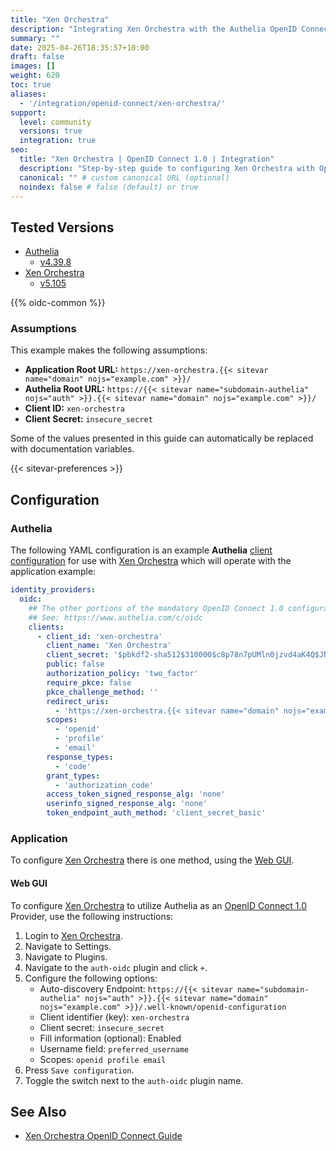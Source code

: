 ```yaml
---
title: "Xen Orchestra"
description: "Integrating Xen Orchestra with the Authelia OpenID Connect 1.0 Provider."
summary: ""
date: 2025-04-26T18:35:57+10:00
draft: false
images: []
weight: 620
toc: true
aliases:
  - '/integration/openid-connect/xen-orchestra/'
support:
  level: community
  versions: true
  integration: true
seo:
  title: "Xen Orchestra | OpenID Connect 1.0 | Integration"
  description: "Step-by-step guide to configuring Xen Orchestra with OpenID Connect 1.0 for secure SSO. Enhance your login flow using Authelia’s modern identity management."
  canonical: "" # custom canonical URL (optional)
  noindex: false # false (default) or true
---
```


## Tested Versions

- [Authelia]
  - [v4.39.8](https://github.com/authelia/authelia/releases/tag/v4.39.8)
- [Xen Orchestra]
  - [v5.105](https://xen-orchestra.com/blog/xen-orchestra-5-105/)

{{% oidc-common %}}

### Assumptions

This example makes the following assumptions:

- __Application Root URL:__ `https://xen-orchestra.{{< sitevar name="domain" nojs="example.com" >}}/`
- __Authelia Root URL:__ `https://{{< sitevar name="subdomain-authelia" nojs="auth" >}}.{{< sitevar name="domain" nojs="example.com" >}}/`
- __Client ID:__ `xen-orchestra`
- __Client Secret:__ `insecure_secret`

Some of the values presented in this guide can automatically be replaced with documentation variables.

{{< sitevar-preferences >}}

## Configuration

### Authelia

The following YAML configuration is an example __Authelia__ [client configuration] for use with [Xen Orchestra] which will
operate with the application example:

```yaml {title="configuration.yml"}
identity_providers:
  oidc:
    ## The other portions of the mandatory OpenID Connect 1.0 configuration go here.
    ## See: https://www.authelia.com/c/oidc
    clients:
      - client_id: 'xen-orchestra'
        client_name: 'Xen Orchestra'
        client_secret: '$pbkdf2-sha512$310000$c8p78n7pUMln0jzvd4aK4Q$JNRBzwAo0ek5qKn50cFzzvE9RXV88h1wJn5KGiHrD0YKtZaR/nCb2CJPOsKaPK0hjf.9yHxzQGZziziccp6Yng'  # The digest of 'insecure_secret'.
        public: false
        authorization_policy: 'two_factor'
        require_pkce: false
        pkce_challenge_method: ''
        redirect_uris:
          - 'https://xen-orchestra.{{< sitevar name="domain" nojs="example.com" >}}/signin/oidc/callback'
        scopes:
          - 'openid'
          - 'profile'
          - 'email'
        response_types:
          - 'code'
        grant_types:
          - 'authorization_code'
        access_token_signed_response_alg: 'none'
        userinfo_signed_response_alg: 'none'
        token_endpoint_auth_method: 'client_secret_basic'
```

### Application

To configure [Xen Orchestra] there is one method, using the [Web GUI](#web-gui).

#### Web GUI

To configure [Xen Orchestra] to utilize Authelia as an [OpenID Connect 1.0] Provider, use the following instructions:

1. Login to [Xen Orchestra].
2. Navigate to Settings.
3. Navigate to Plugins.
4. Navigate to the `auth-oidc` plugin and click `+`.
5. Configure the following options:
   - Auto-discovery Endpoint: `https://{{< sitevar name="subdomain-authelia" nojs="auth" >}}.{{< sitevar name="domain" nojs="example.com" >}}/.well-known/openid-configuration`
   - Client identifier (key): `xen-orchestra`
   - Client secret: `insecure_secret`
   - Fill information (optional): Enabled
   - Username field: `preferred_username`
   - Scopes: `openid profile email`
6. Press `Save configuration`.
7. Toggle the switch next to the `auth-oidc` plugin name.

## See Also

- [Xen Orchestra OpenID Connect Guide](https://docs.xen-orchestra.com/users#openid-connect)

[Xen Orchestra]: https://xen-orchestra.com/
[Authelia]: https://www.authelia.com
[OpenID Connect 1.0]: ../../introduction.md
[client configuration]: ../../../../configuration/identity-providers/openid-connect/clients.md
